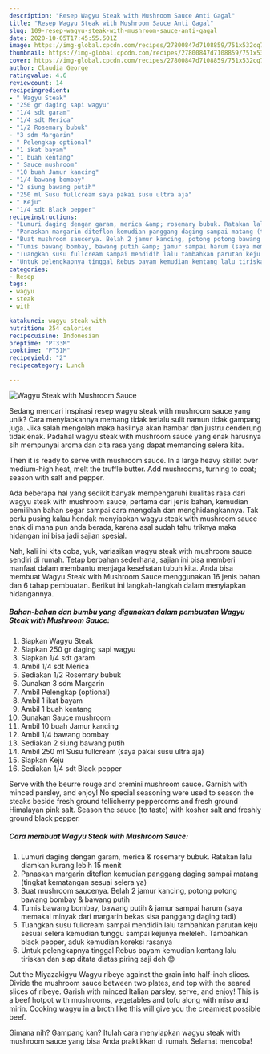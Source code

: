 ```yaml
---
description: "Resep Wagyu Steak with Mushroom Sauce Anti Gagal"
title: "Resep Wagyu Steak with Mushroom Sauce Anti Gagal"
slug: 109-resep-wagyu-steak-with-mushroom-sauce-anti-gagal
date: 2020-10-05T17:45:55.501Z
image: https://img-global.cpcdn.com/recipes/27800847d7108859/751x532cq70/wagyu-steak-with-mushroom-sauce-foto-resep-utama.jpg
thumbnail: https://img-global.cpcdn.com/recipes/27800847d7108859/751x532cq70/wagyu-steak-with-mushroom-sauce-foto-resep-utama.jpg
cover: https://img-global.cpcdn.com/recipes/27800847d7108859/751x532cq70/wagyu-steak-with-mushroom-sauce-foto-resep-utama.jpg
author: Claudia George
ratingvalue: 4.6
reviewcount: 14
recipeingredient:
- " Wagyu Steak"
- "250 gr daging sapi wagyu"
- "1/4 sdt garam"
- "1/4 sdt Merica"
- "1/2 Rosemary bubuk"
- "3 sdm Margarin"
- " Pelengkap optional"
- "1 ikat bayam"
- "1 buah kentang"
- " Sauce mushroom"
- "10 buah Jamur kancing"
- "1/4 bawang bombay"
- "2 siung bawang putih"
- "250 ml Susu fullcream saya pakai susu ultra aja"
- " Keju"
- "1/4 sdt Black pepper"
recipeinstructions:
- "Lumuri daging dengan garam, merica &amp; rosemary bubuk. Ratakan lalu diamkan kurang lebih 15 menit"
- "Panaskan margarin diteflon kemudian panggang daging sampai matang (tingkat kematangan sesuai selera ya)"
- "Buat mushroom saucenya. Belah 2 jamur kancing, potong potong bawang bombay &amp; bawang putih"
- "Tumis bawang bombay, bawang putih &amp; jamur sampai harum (saya memakai minyak dari margarin bekas sisa panggang daging tadi)"
- "Tuangkan susu fullcream sampai mendidih lalu tambahkan parutan keju sesuai selera kemudian tunggu sampai kejunya meleleh. Tambahkan black pepper, aduk kemudian koreksi rasanya"
- "Untuk pelengkapnya tinggal Rebus bayam kemudian kentang lalu tiriskan dan siap ditata diatas piring saji deh 😊"
categories:
- Resep
tags:
- wagyu
- steak
- with

katakunci: wagyu steak with 
nutrition: 254 calories
recipecuisine: Indonesian
preptime: "PT33M"
cooktime: "PT51M"
recipeyield: "2"
recipecategory: Lunch

---
```



![Wagyu Steak with Mushroom Sauce](https://img-global.cpcdn.com/recipes/27800847d7108859/751x532cq70/wagyu-steak-with-mushroom-sauce-foto-resep-utama.jpg)

Sedang mencari inspirasi resep wagyu steak with mushroom sauce yang unik? Cara menyiapkannya memang tidak terlalu sulit namun tidak gampang juga. Jika salah mengolah maka hasilnya akan hambar dan justru cenderung tidak enak. Padahal wagyu steak with mushroom sauce yang enak harusnya sih mempunyai aroma dan cita rasa yang dapat memancing selera kita.

Then it is ready to serve with mushroom sauce. In a large heavy skillet over medium-high heat, melt the truffle butter. Add mushrooms, turning to coat; season with salt and pepper.

Ada beberapa hal yang sedikit banyak mempengaruhi kualitas rasa dari wagyu steak with mushroom sauce, pertama dari jenis bahan, kemudian pemilihan bahan segar sampai cara mengolah dan menghidangkannya. Tak perlu pusing kalau hendak menyiapkan wagyu steak with mushroom sauce enak di mana pun anda berada, karena asal sudah tahu triknya maka hidangan ini bisa jadi sajian spesial.


Nah, kali ini kita coba, yuk, variasikan wagyu steak with mushroom sauce sendiri di rumah. Tetap berbahan sederhana, sajian ini bisa memberi manfaat dalam membantu menjaga kesehatan tubuh kita. Anda bisa membuat Wagyu Steak with Mushroom Sauce menggunakan 16 jenis bahan dan 6 tahap pembuatan. Berikut ini langkah-langkah dalam menyiapkan hidangannya.

<!--inarticleads1-->

##### Bahan-bahan dan bumbu yang digunakan dalam pembuatan Wagyu Steak with Mushroom Sauce:

1. Siapkan  Wagyu Steak
1. Siapkan 250 gr daging sapi wagyu
1. Siapkan 1/4 sdt garam
1. Ambil 1/4 sdt Merica
1. Sediakan 1/2 Rosemary bubuk
1. Gunakan 3 sdm Margarin
1. Ambil  Pelengkap (optional)
1. Ambil 1 ikat bayam
1. Ambil 1 buah kentang
1. Gunakan  Sauce mushroom
1. Ambil 10 buah Jamur kancing
1. Ambil 1/4 bawang bombay
1. Sediakan 2 siung bawang putih
1. Ambil 250 ml Susu fullcream (saya pakai susu ultra aja)
1. Siapkan  Keju
1. Sediakan 1/4 sdt Black pepper


Serve with the beurre rouge and cremini mushroom sauce. Garnish with minced parsley, and enjoy! No special seasoning were used to season the steaks beside fresh ground tellicherry peppercorns and fresh ground Himalayan pink salt. Season the sauce (to taste) with kosher salt and freshly ground black pepper. 

<!--inarticleads2-->

##### Cara membuat Wagyu Steak with Mushroom Sauce:

1. Lumuri daging dengan garam, merica &amp; rosemary bubuk. Ratakan lalu diamkan kurang lebih 15 menit
1. Panaskan margarin diteflon kemudian panggang daging sampai matang (tingkat kematangan sesuai selera ya)
1. Buat mushroom saucenya. Belah 2 jamur kancing, potong potong bawang bombay &amp; bawang putih
1. Tumis bawang bombay, bawang putih &amp; jamur sampai harum (saya memakai minyak dari margarin bekas sisa panggang daging tadi)
1. Tuangkan susu fullcream sampai mendidih lalu tambahkan parutan keju sesuai selera kemudian tunggu sampai kejunya meleleh. Tambahkan black pepper, aduk kemudian koreksi rasanya
1. Untuk pelengkapnya tinggal Rebus bayam kemudian kentang lalu tiriskan dan siap ditata diatas piring saji deh 😊


Cut the Miyazakigyu Wagyu ribeye against the grain into half-inch slices. Divide the mushroom sauce between two plates, and top with the seared slices of ribeye. Garish with minced Italian parsley, serve, and enjoy! This is a beef hotpot with mushrooms, vegetables and tofu along with miso and mirin. Cooking wagyu in a broth like this will give you the creamiest possible beef. 

Gimana nih? Gampang kan? Itulah cara menyiapkan wagyu steak with mushroom sauce yang bisa Anda praktikkan di rumah. Selamat mencoba!
